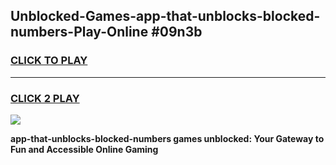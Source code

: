 
## Unblocked-Games-app-that-unblocks-blocked-numbers-Play-Online #09n3b
<h3>
<a href="https://news.freeplayer.one?title=app-that-unblocks-blocked-numbers&ref=3">CLICK TO PLAY</a></h3>
<hr>

<h3>
<a href="https://news.freeplayer.one?title=app-that-unblocks-blocked-numbers&ref=3">CLICK 2 PLAY</a>
  
</h3>

<a href="https://news.freeplayer.one?title=app-that-unblocks-blocked-numbers&ref=3"><img src="https://clearcache.store/games.png"></a>


**app-that-unblocks-blocked-numbers games unblocked: Your Gateway to Fun and Accessible Online Gaming**
